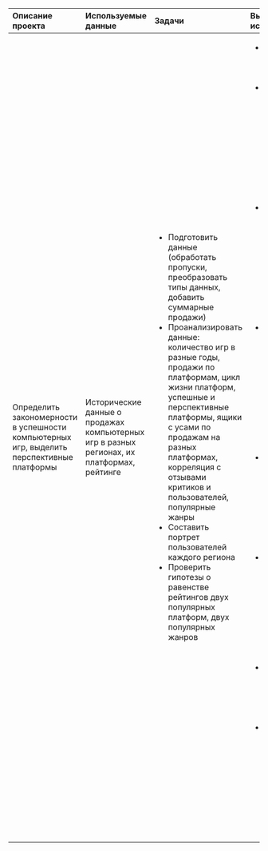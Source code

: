|Описание проекта|Используемые данные|Задачи|Выводы исследования|Инструменты для исследования|
|:-|:-|:-|:-|:-|
|Определить закономерности в успешности компьютерных игр, выделить перспективные платформы|Исторические данные о продажах компьютерных игр в разных регионах, их платформах, рейтинге|<ul><li>Подготовить данные (обработать пропуски, преобразовать типы данных, добавить суммарные продажи)</li><li>Проанализировать данные: количество игр в разные годы, продажи по платформам, цикл жизни платформ, успешные и перспективные платформы, ящики с усами по продажам на разных платформах, корреляция с отзывами критиков и пользователей, популярные жанры</li><li>Составить портрет пользователей каждого региона</li><li>Проверить гипотезы о равенстве рейтингов двух популярных платформ, двух популярных жанров</li></ul>|<ul><li>Среднее время жизни каждой платформы - примерно 8 лет.</li><li>Чтобы оценить перспективность платформы, стоит посмотреть на данные за предыдущие два-три года и посмотреть на кривую продаж - она должна идти в горку и быть в начале пути.</li><li>Мы обнаружили взаимосвязь между продажами и оценкой критиков, если смотреть на оценки критиков выше 80 баллов: чем больше оценка, тем выше продажи.</li></li><li>Взаимосвязь между пользовательской оценкой и продажами проследить трудно, однако всё-таки наблюдается: для оценок пользователей 9 и больше баллов продажи больше.<li>Во всем мире, кроме Японии, больше покупаются игры с рейтингов М, Mature, т.е. игры для взрослых с достаточно высоким уровнем насилия.</li><li>Детские и подростковые игры с пометками Е, Е10+ и T примерно одинаково продаются в разных регионах, в Японии с небольшим отставанием.</li><li>Игры с пометкой EC для совсем маленьких детей составляют очень малую часть от всех продаж.</li><li>Топ 5 прибыльных жанров: shooter, platfom, sports, role-playing и racing. Наименнее прибыльные жанры: fighting, action, adventure, strategy и puzzle.</li></ul>|<ul><li>pandas</li><li>matplotlib.pyplot</li><li>numpy</li><li>scipy.stats</li></ul>|